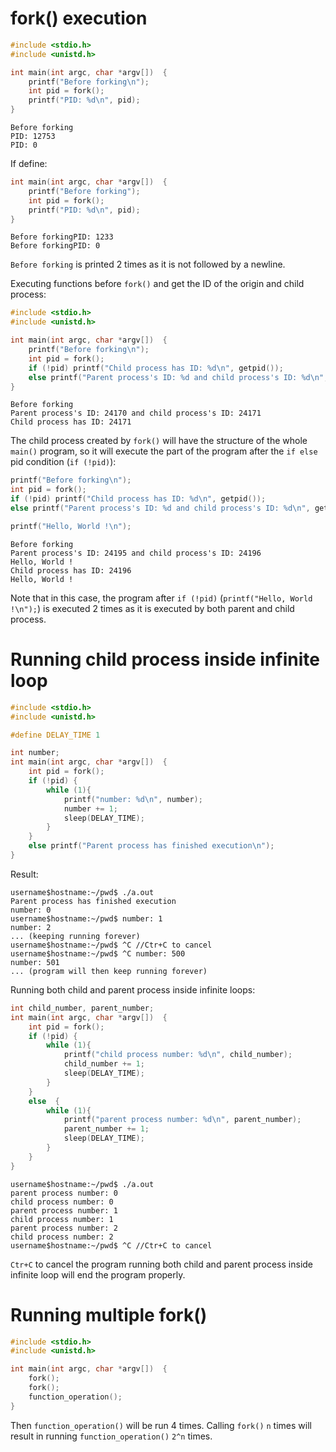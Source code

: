 # fork() execution

```c
#include <stdio.h>
#include <unistd.h>

int main(int argc, char *argv[])  {
	printf("Before forking\n");
	int pid = fork();
	printf("PID: %d\n", pid);
}
```
```
Before forking
PID: 12753
PID: 0
```
If define:
```c
int main(int argc, char *argv[])  {
	printf("Before forking");
	int pid = fork();
	printf("PID: %d\n", pid);
}
```
```
Before forkingPID: 1233
Before forkingPID: 0
```
``Before forking`` is printed 2 times as it is not followed by a newline.

Executing functions before ``fork()`` and get the ID of the origin and child process:

```c
#include <stdio.h>
#include <unistd.h>

int main(int argc, char *argv[])  {
	printf("Before forking\n");
	int pid = fork();
	if (!pid) printf("Child process has ID: %d\n", getpid());
	else printf("Parent process's ID: %d and child process's ID: %d\n", getpid(), pid);
}
```
```
Before forking
Parent process's ID: 24170 and child process's ID: 24171
Child process has ID: 24171
```

The child process created by ``fork()`` will have the structure of the whole ``main()`` program, so it will execute the part of the program after the ``if else`` pid condition (``if (!pid)``):

```c
printf("Before forking\n");
int pid = fork();
if (!pid) printf("Child process has ID: %d\n", getpid());
else printf("Parent process's ID: %d and child process's ID: %d\n", getpid(), pid);

printf("Hello, World !\n");
```
```
Before forking
Parent process's ID: 24195 and child process's ID: 24196
Hello, World !
Child process has ID: 24196
Hello, World !
```
Note that in this case, the program after ``if (!pid)`` (``printf("Hello, World !\n");``) is executed 2 times as it is executed by both parent and child process.

# Running child process inside infinite loop

```c
#include <stdio.h>
#include <unistd.h>

#define DELAY_TIME 1

int number;
int main(int argc, char *argv[])  {
	int pid = fork();
	if (!pid) {
		while (1){
			printf("number: %d\n", number);
			number += 1;
			sleep(DELAY_TIME);
		}
	} 
	else printf("Parent process has finished execution\n");
}
```

Result:

```
username$hostname:~/pwd$ ./a.out
Parent process has finished execution
number: 0
username$hostname:~/pwd$ number: 1
number: 2
... (keeping running forever)
username$hostname:~/pwd$ ^C //Ctr+C to cancel
username$hostname:~/pwd$ ^C number: 500
number: 501
... (program will then keep running forever)
```

Running both child and parent process inside infinite loops:

```c
int child_number, parent_number;
int main(int argc, char *argv[])  {
	int pid = fork();
	if (!pid) {
        while (1){
            printf("child process number: %d\n", child_number);
            child_number += 1;
            sleep(DELAY_TIME);
        }
    } 
	else  {
        while (1){
            printf("parent process number: %d\n", parent_number);
            parent_number += 1;
            sleep(DELAY_TIME);
        }
    }
}
```

```
username$hostname:~/pwd$ ./a.out
parent process number: 0
child process number: 0
parent process number: 1
child process number: 1
parent process number: 2
child process number: 2
username$hostname:~/pwd$ ^C //Ctr+C to cancel
```

``Ctr+C`` to cancel the program running both child and parent process inside infinite loop will end the program properly.

# Running multiple fork()

```c
#include <stdio.h>
#include <unistd.h>

int main(int argc, char *argv[])  {
	fork();
    fork();
    function_operation();
}
```

Then ``function_operation()`` will be run 4 times. Calling ``fork()`` ``n`` times will result in running ``function_operation()`` ``2^n`` times.
